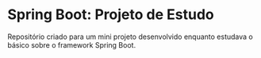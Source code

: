 # Spring Boot: Projeto de Estudo
Repositório criado para um mini projeto desenvolvido enquanto estudava o básico sobre o framework Spring Boot.
